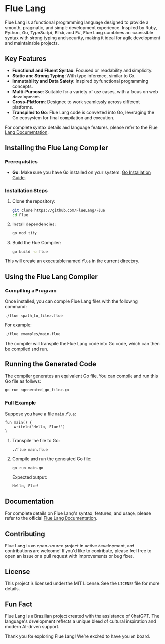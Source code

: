 # Flue Lang

Flue Lang is a functional programming language designed to provide a smooth, pragmatic, and simple development experience. Inspired by Ruby, Python, Go, TypeScript, Elixir, and F#, Flue Lang combines an accessible syntax with strong typing and security, making it ideal for agile development and maintainable projects.

## Key Features

- **Functional and Fluent Syntax**: Focused on readability and simplicity.
- **Static and Strong Typing**: With type inference, similar to Go.
- **Immutability and Data Safety**: Inspired by functional programming concepts.
- **Multi-Purpose**: Suitable for a variety of use cases, with a focus on web development.
- **Cross-Platform**: Designed to work seamlessly across different platforms.
- **Transpiled to Go**: Flue Lang code is converted into Go, leveraging the Go ecosystem for final compilation and execution.

For complete syntax details and language features, please refer to the [Flue Lang Documentation](https://flue.gitbook.io/flue-lang).

## Installing the Flue Lang Compiler

### Prerequisites

- **Go**: Make sure you have Go installed on your system. [Go Installation Guide](https://golang.org/doc/install).

### Installation Steps

1. Clone the repository:

   ```bash
   git clone https://github.com/FlueLang/Flue
   cd Flue
   ```

2. Install dependencies:

    ```bash
    go mod tidy

    ```

3. Build the Flue Compiler:
    ```bash
    go build -o flue
    ```

This will create an executable named `flue` in the current directory.

## Using the Flue Lang Compiler

### Compiling a Program

Once installed, you can compile Flue Lang files with the following command:

```bash
./flue <path_to_file>.flue
```

For example:

```bash
./flue examples/main.flue
```

The compiler will transpile the Flue Lang code into Go code, which can then be compiled and run.

## Running the Generated Code

The compiler generates an equivalent Go file. You can compile and run this Go file as follows:

```bash
go run <generated_go_file>.go
```

### Full Example

Suppose you have a file `main.flue`:

```flue
fun main() {
    writeln("Hello, Flue!")
}
```

1. Transpile the file to Go:

    ```bash
    ./flue main.flue
    ```

2. Compile and run the generated Go file:

    ```bash
    go run main.go
    ```

    Expected output:
    ```
    Hello, Flue!
    ```

## Documentation

For complete details on Flue Lang's syntax, features, and usage, please refer to the official [Flue Lang Documentation](https://flue.gitbook.io/flue-lang).

## Contributing

Flue Lang is an open-source project in active development, and contributions are welcome! If you'd like to contribute, please feel free to open an issue or a pull request with improvements or bug fixes.

## License

This project is licensed under the MIT License. See the `LICENSE` file for more details.

## Fun Fact

Flue Lang is a Brazilian project created with the assistance of ChatGPT. The language's development reflects a unique blend of cultural inspiration and modern AI-driven support.

Thank you for exploring Flue Lang! We’re excited to have you on board.
